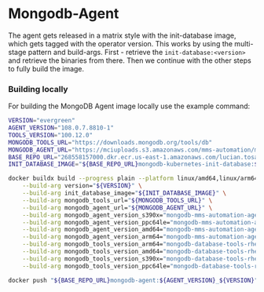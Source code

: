 # Mongodb-Agent
The agent gets released in a matrix style with the init-database image, which gets tagged with the operator version.
This works by using the multi-stage pattern and build-args. First - retrieve the `init-database:<version>` and retrieve the
binaries from there. Then we continue with the other steps to fully build the image.

### Building locally

For building the MongoDB Agent image locally use the example command:

```bash
VERSION="evergreen"
AGENT_VERSION="108.0.7.8810-1"
TOOLS_VERSION="100.12.0"
MONGODB_TOOLS_URL="https://downloads.mongodb.org/tools/db"
MONGODB_AGENT_URL="https://mciuploads.s3.amazonaws.com/mms-automation/mongodb-mms-build-agent/builds/automation-agent/prod"
BASE_REPO_URL="268558157000.dkr.ecr.us-east-1.amazonaws.com/lucian.tosa/"
INIT_DATABASE_IMAGE="${BASE_REPO_URL}mongodb-kubernetes-init-database:${VERSION}"

docker buildx build --progress plain --platform linux/amd64,linux/arm64,linux/s390x,linux/ppc64le . -f docker/mongodb-agent/Dockerfile -t "${BASE_REPO_URL}mongodb-agent:${AGENT_VERSION}_${VERSION}" \
    --build-arg version="${VERSION}" \
    --build-arg init_database_image="${INIT_DATABASE_IMAGE}" \
    --build-arg mongodb_tools_url="${MONGODB_TOOLS_URL}" \
    --build-arg mongodb_agent_url="${MONGODB_AGENT_URL}" \
    --build-arg mongodb_agent_version_s390x="mongodb-mms-automation-agent-${AGENT_VERSION}.rhel7_s390x.tar.gz" \
    --build-arg mongodb_agent_version_ppc64le="mongodb-mms-automation-agent-${AGENT_VERSION}.rhel8_ppc64le.tar.gz" \
    --build-arg mongodb_agent_version_amd64="mongodb-mms-automation-agent-${AGENT_VERSION}.linux_x86_64.tar.gz" \
    --build-arg mongodb_agent_version_arm64="mongodb-mms-automation-agent-${AGENT_VERSION}.amzn2_aarch64.tar.gz" \
    --build-arg mongodb_tools_version_arm64="mongodb-database-tools-rhel93-aarch64-${TOOLS_VERSION}.tgz" \
    --build-arg mongodb_tools_version_amd64="mongodb-database-tools-rhel93-x86_64-${TOOLS_VERSION}.tgz" \
    --build-arg mongodb_tools_version_s390x="mongodb-database-tools-rhel9-s390x-${TOOLS_VERSION}.tgz" \
    --build-arg mongodb_tools_version_ppc64le="mongodb-database-tools-rhel9-ppc64le-${TOOLS_VERSION}.tgz"

docker push "${BASE_REPO_URL}mongodb-agent:${AGENT_VERSION}_${VERSION}"

```
